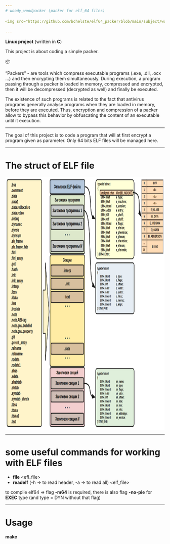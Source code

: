 ```yaml
---
# woody_woodpacker (packer for elf_64 files)

<img src="https://github.com/bchelste/elf64_packer/blob/main/subject/woody_image.png" align="center" width="500" ></h1>

---
```

**Linux project**
(written in **C**)


This project is about coding a simple packer.

📦

“Packers” - are tools which compress executable programs (.exe, .dll,
.ocx ...) and then encrypting them simultaneously. 
During execution, a program passing through a packer is loaded in memory, compressed and encrypted, then it will be decompressed (decrypted as well) and finally be executed.

The existence of such programs is related to the fact that antivirus programs generally
analyse programs when they are loaded in memory, before they are executed. Thus,
encryption and compression of a packer allow to bypass this behavior by obfuscating the
content of an executable until it execution.

---

The goal of this project is to code a program that will at first encrypt a program given
as parameter. Only 64 bits ELF files will be managed here.

---

# The struct of ELF file

<img src="https://github.com/bchelste/elf64_packer/blob/main/subject/elf_struct.png" align="center" height="800" ></h1>

---
# some useful commands for working with ELF files
- **file** <efl_file>
- **readelf** (-h -> to read header, -a -> to read all) <elf_file>



to compile elf64 => flag **-m64** is required,
there is also flag **-no-pie** for **EXEC** type
(and type = DYN without that flag)

---
# Usage
**make**  